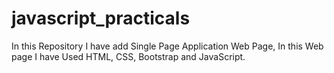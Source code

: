 # javascript_practicals

In this Repository I have add Single Page Application Web Page, In this Web page I have Used HTML, CSS, Bootstrap and JavaScript.
